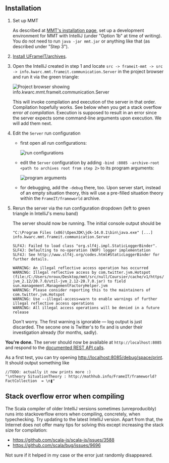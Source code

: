 ## Installation

1. Set up MMT

   As described at [MMT's installation page](https://uniformal.github.io//doc/setup/), set up a development environment for MMT with IntelliJ (under "Option 1b" at time of writing).
   You do not need to run `java -jar mmt.jar` or anything like that (as described under "Step 3").

2. [Install UFrameIT/archives](https://github.com/UFrameIT/archives).

3. Open the IntelliJ created in step 1 and locate `src -> frameit-mmt -> src -> info.kwarc.mmt.frameit.communication.Server` in the project browser and run it via the green triangle:

   ![Project browser showing `info.kwarc.mmt.frameit.communication.Server`](https://i.imgur.com/J75FzWa.png)

   This will invoke compilation and execution of the server in that order. Compilation hopefully works. See below when you get a stack overflow error *at compilation*. Execution is supposed to result in an error since the server expects some command-line arguments upon execution. We will add them next.

4. Edit the `Server` run configuration

   - first open all run configurations:

     ![run configurations](https://i.imgur.com/nFd8ETr.png)

   - edit the `Server` configuration by adding `-bind :8085 -archive-root <path to archives root from step 2>` to its program arguments:

     ![program arguments](https://i.imgur.com/lZahL6C.png)

   - for debugging, add the `-debug` there, too. Upon server start, instead of an empty situation theory, this will use a pre-filled situation theory within the `FrameIT/frameworld` archive.

6. Rerun the server via the run configuration dropdown (left to green triangle in IntelliJ's menu band)

   The server should now be running. The initial console output should be

   ```
   "C:\Program Files (x86)\OpenJDK\jdk-14.0.1\bin\java.exe" [...] info.kwarc.mmt.frameit.communication.Server

   SLF4J: Failed to load class "org.slf4j.impl.StaticLoggerBinder".
   SLF4J: Defaulting to no-operation (NOP) logger implementation
   SLF4J: See http://www.slf4j.org/codes.html#StaticLoggerBinder for further details.

   WARNING: An illegal reflective access operation has occurred
   WARNING: Illegal reflective access by com.twitter.jvm.Hotspot (file:/C:/Users/nroux/Desktop/mmt/src/null/Coursier/cache/v1/https/repo1.maven.org/maven2/com/twitter/util-jvm_2.12/20.7.0/util-jvm_2.12-20.7.0.jar) to field sun.management.ManagementFactoryHelper.jvm
   WARNING: Please consider reporting this to the maintainers of com.twitter.jvm.Hotspot
   WARNING: Use --illegal-access=warn to enable warnings of further illegal reflective access operations
   WARNING: All illegal access operations will be denied in a future release
   ```

   Don't worry. The first warning is ignorable &mdash; log output is just discarded. The secone one is Twitter's to fix and is under their investigation already (for months, sadly).

**You're done.** The server should now be available at `http://localhost:8085` and respond to the [documented REST API calls](./README.md).

As a first test, you can try opening <http://localhost:8085/debug/space/print>. It should output something like

```
//TODO: actually it now prints more :)
"\ntheory SituationTheory : http://mathhub.info/FrameIT/frameworld?FactCollection  = \n❚"
```

## Stack overflow error when compiling

The Scala compiler of older IntelliJ versions sometimes (unreproducibly) runs into stackoverflow errors when compiling, concretely, when typechecking. Try updating to the latest IntelliJ version. Apart from that, the Internet does not offer many tips for solving this except increasing the stack size for compilation:

- <https://github.com/scala-js/scala-js/issues/3588>
- <https://github.com/scala/bug/issues/9696>

Not sure if it helped in my case or the error just randomly disappeared.
